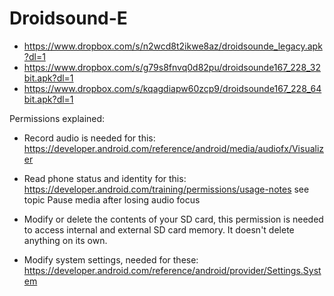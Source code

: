 Droidsound-E 
============
* https://www.dropbox.com/s/n2wcd8t2ikwe8az/droidsounde_legacy.apk?dl=1
* https://www.dropbox.com/s/g79s8fnvq0d82pu/droidsounde167_228_32bit.apk?dl=1
* https://www.dropbox.com/s/kqagdiapw60zcp9/droidsounde167_228_64bit.apk?dl=1

Permissions explained:
* Record audio is needed for this: https://developer.android.com/reference/android/media/audiofx/Visualizer

* Read phone status and identity for this: https://developer.android.com/training/permissions/usage-notes 
see topic Pause media after losing audio focus

* Modify or delete the contents of your SD card, this permission is needed to access internal and external SD card memory. It doesn't delete anything on its own.

* Modify system settings, needed for these: https://developer.android.com/reference/android/provider/Settings.System
